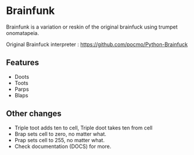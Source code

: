 Brainfunk
===========================

Brainfunk is a variation or reskin of the original brainfuck using trumpet onomatapeia.

Original Brainfuck interpreter : https://github.com/pocmo/Python-Brainfuck

Features
----------

* Doots
* Toots
* Parps
* Blaps

Other changes
----------

* Triple toot adds ten to cell, Triple doot takes ten from cell
* Brap sets cell to zero, no matter what.
* Prap sets cell to 255, no matter what.
* Check documentation (DOCS) for more.